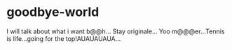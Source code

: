 # goodbye-world

I will talk about what i want b@@h...
Stay originale...
Yoo m@@@er...Tennis is life...going for the top!AUAUAUAUA...
